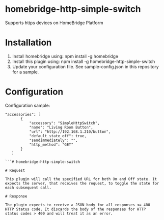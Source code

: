 # homebridge-http-simple-switch

Supports https devices on HomeBridge Platform

# Installation

1. Install homebridge using: npm install -g homebridge
2. Install this plugin using: npm install -g homebridge-http-simple-switch
3. Update your configuration file. See sample-config.json in this repository for a sample. 

# Configuration



Configuration sample:

 ```
"accessories": [
        {
            "accessory": "SimpleHttpSwitch",
            "name": "Living Room Button",
            "url": "http://192.168.1.210/button",
            "default_state_off": true, 
            "sendimmediately": "",
            "http_method": "GET"
        }
    ]

```# homebridge-http-simple-switch

# Request

This plugin will call the specified URL for both On and Off state. It expects the server, that receives the request, to toggle the state for each subsequent call.

# Response

The plugin expects to receive a JSON body for all responses <= 400 HTTP Status code. It discards the body of the responses for HTTP status codes > 400 and will treat it as an error.
